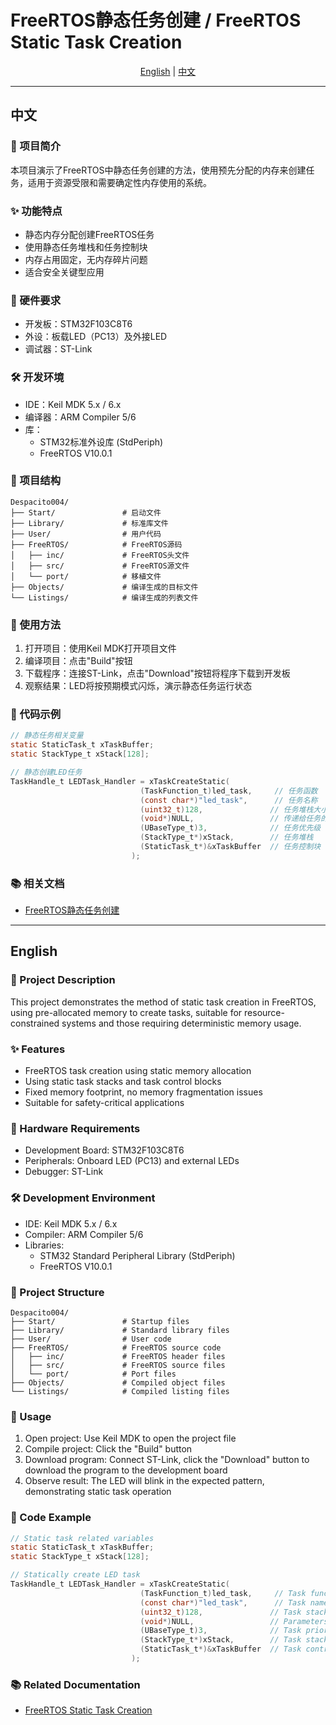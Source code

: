 # FreeRTOS静态任务创建 / FreeRTOS Static Task Creation

<div align="center">

[English](#english) | [中文](#中文)

</div>

---

## 中文

### 📖 项目简介

本项目演示了FreeRTOS中静态任务创建的方法，使用预先分配的内存来创建任务，适用于资源受限和需要确定性内存使用的系统。

### ✨ 功能特点

- 静态内存分配创建FreeRTOS任务
- 使用静态任务堆栈和任务控制块
- 内存占用固定，无内存碎片问题
- 适合安全关键型应用

### 🔧 硬件要求

- 开发板：STM32F103C8T6
- 外设：板载LED（PC13）及外接LED
- 调试器：ST-Link

### 🛠️ 开发环境

- IDE：Keil MDK 5.x / 6.x
- 编译器：ARM Compiler 5/6
- 库：
  - STM32标准外设库 (StdPeriph)
  - FreeRTOS V10.0.1

### 📂 项目结构

```
Despacito004/
├── Start/               # 启动文件
├── Library/             # 标准库文件
├── User/                # 用户代码
├── FreeRTOS/            # FreeRTOS源码
│   ├── inc/             # FreeRTOS头文件
│   ├── src/             # FreeRTOS源文件
│   └── port/            # 移植文件
├── Objects/             # 编译生成的目标文件
└── Listings/            # 编译生成的列表文件
```

### 🚀 使用方法

1. 打开项目：使用Keil MDK打开项目文件
2. 编译项目：点击"Build"按钮
3. 下载程序：连接ST-Link，点击"Download"按钮将程序下载到开发板
4. 观察结果：LED将按预期模式闪烁，演示静态任务运行状态

### 📝 代码示例

```c
// 静态任务相关变量
static StaticTask_t xTaskBuffer;
static StackType_t xStack[128];

// 静态创建LED任务
TaskHandle_t LEDTask_Handler = xTaskCreateStatic(
                             (TaskFunction_t)led_task,     // 任务函数
                             (const char*)"led_task",      // 任务名称
                             (uint32_t)128,               // 任务堆栈大小
                             (void*)NULL,                 // 传递给任务的参数
                             (UBaseType_t)3,              // 任务优先级
                             (StackType_t*)xStack,        // 任务堆栈
                             (StaticTask_t*)&xTaskBuffer  // 任务控制块
                           );
```

### 📚 相关文档

- [FreeRTOS静态任务创建](../../docs/zh/004-FreeRTOS静态任务创建.md)

---

## English

### 📖 Project Description

This project demonstrates the method of static task creation in FreeRTOS, using pre-allocated memory to create tasks, suitable for resource-constrained systems and those requiring deterministic memory usage.

### ✨ Features

- FreeRTOS task creation using static memory allocation
- Using static task stacks and task control blocks
- Fixed memory footprint, no memory fragmentation issues
- Suitable for safety-critical applications

### 🔧 Hardware Requirements

- Development Board: STM32F103C8T6
- Peripherals: Onboard LED (PC13) and external LEDs
- Debugger: ST-Link

### 🛠️ Development Environment

- IDE: Keil MDK 5.x / 6.x
- Compiler: ARM Compiler 5/6
- Libraries:
  - STM32 Standard Peripheral Library (StdPeriph)
  - FreeRTOS V10.0.1

### 📂 Project Structure

```
Despacito004/
├── Start/               # Startup files
├── Library/             # Standard library files
├── User/                # User code
├── FreeRTOS/            # FreeRTOS source code
│   ├── inc/             # FreeRTOS header files
│   ├── src/             # FreeRTOS source files
│   └── port/            # Port files
├── Objects/             # Compiled object files
└── Listings/            # Compiled listing files
```

### 🚀 Usage

1. Open project: Use Keil MDK to open the project file
2. Compile project: Click the "Build" button
3. Download program: Connect ST-Link, click the "Download" button to download the program to the development board
4. Observe result: The LED will blink in the expected pattern, demonstrating static task operation

### 📝 Code Example

```c
// Static task related variables
static StaticTask_t xTaskBuffer;
static StackType_t xStack[128];

// Statically create LED task
TaskHandle_t LEDTask_Handler = xTaskCreateStatic(
                             (TaskFunction_t)led_task,     // Task function
                             (const char*)"led_task",      // Task name
                             (uint32_t)128,               // Task stack size
                             (void*)NULL,                 // Parameters passed to the task
                             (UBaseType_t)3,              // Task priority
                             (StackType_t*)xStack,        // Task stack
                             (StaticTask_t*)&xTaskBuffer  // Task control block
                           );
```

### 📚 Related Documentation

- [FreeRTOS Static Task Creation](../../docs/en/004-FreeRTOS-Static-Task-Creation.md) 